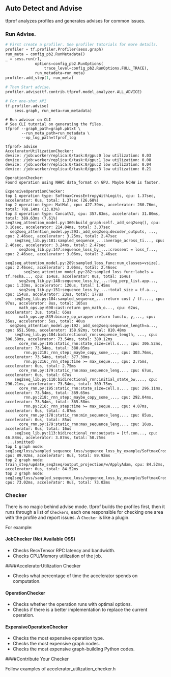 ## Auto Detect and Advise

tfprof analyzes profiles and generates advises for common issues.

### Run Advise.

```python
# First create a profiler. See profiler tutorials for more details.
profiler = tf.profiler.Profiler(sess.graph)
run_meta = config_pb2.RunMetadata()
_ = sess.run(r1,
             options=config_pb2.RunOptions(
                 trace_level=config_pb2.RunOptions.FULL_TRACE),
             run_metadata=run_meta)
profiler.add_step(1, run_meta)

# Then Start advise.
profiler.advise(tf.contrib.tfprof.model_analyzer.ALL_ADVICE)

# For one-shot API
tf.profiler.advise(
    sess.graph, run_meta=run_metadata)
```

```shell
# Run advisor on CLI
# See CLI tutorial on generating the files.
tfprof --graph_path=graph.pbtxt \
       --run_meta_path=run_metadata \
       --op_log_path=tfprof_log

tfprof> advise
AcceleratorUtilizationChecker:
device: /job:worker/replica:0/task:0/gpu:0 low utilization: 0.03
device: /job:worker/replica:0/task:0/gpu:1 low utilization: 0.08
device: /job:worker/replica:0/task:0/gpu:2 low utilization: 0.04
device: /job:worker/replica:0/task:0/gpu:3 low utilization: 0.21

OperationChecker:
Found operation using NHWC data_format on GPU. Maybe NCHW is faster.

ExpensiveOperationChecker:
top 1 operation type: SoftmaxCrossEntropyWithLogits, cpu: 1.37sec, accelerator: 0us, total: 1.37sec (26.68%)
top 2 operation type: MatMul, cpu: 427.39ms, accelerator: 280.76ms, total: 708.14ms (13.83%)
top 3 operation type: ConcatV2, cpu: 357.83ms, accelerator: 31.80ms, total: 389.63ms (7.61%)
seq2seq_attention_model.py:360:build_graph:self._add_seq2seq(), cpu: 3.16sec, accelerator: 214.84ms, total: 3.37sec
  seq2seq_attention_model.py:293:_add_seq2seq:decoder_outputs, ..., cpu: 2.46sec, accelerator: 3.25ms, total: 2.47sec
    seq2seq_lib.py:181:sampled_sequence_...:average_across_ti..., cpu: 2.46sec, accelerator: 3.24ms, total: 2.47sec
      seq2seq_lib.py:147:sequence_loss_by_...:crossent = loss_f..., cpu: 2.46sec, accelerator: 3.06ms, total: 2.46sec
        seq2seq_attention_model.py:289:sampled_loss_func:num_classes=vsize), cpu: 2.46sec, accelerator: 3.06ms, total: 2.46sec
        seq2seq_attention_model.py:282:sampled_loss_func:labels = tf.resha..., cpu: 164us, accelerator: 0us, total: 164us
      seq2seq_lib.py:148:sequence_loss_by_...:log_perp_list.app..., cpu: 1.33ms, accelerator: 120us, total: 1.45ms
      seq2seq_lib.py:151:sequence_loss_by_...:total_size = tf.a..., cpu: 154us, accelerator: 23us, total: 177us
    seq2seq_lib.py:184:sampled_sequence_...:return cost / tf...., cpu: 97us, accelerator: 8us, total: 105us
      math_ops.py:690:cast:return gen_math_o..., cpu: 62us, accelerator: 3us, total: 65us
      math_ops.py:839:binary_op_wrapper:return func(x, y,..., cpu: 35us, accelerator: 5us, total: 40us
  seq2seq_attention_model.py:192:_add_seq2seq:sequence_length=a..., cpu: 651.56ms, accelerator: 158.92ms, total: 810.48ms
    seq2seq_lib.py:104:bidirectional_rnn:sequence_length, ..., cpu: 306.58ms, accelerator: 73.54ms, total: 380.12ms
      core_rnn.py:195:static_rnn:state_size=cell.s..., cpu: 306.52ms, accelerator: 73.54ms, total: 380.05ms
        rnn.py:218:_rnn_step:_maybe_copy_some_..., cpu: 303.76ms, accelerator: 73.54ms, total: 377.30ms
        rnn.py:216:_rnn_step:time >= max_seque..., cpu: 2.75ms, accelerator: 0us, total: 2.75ms
      core_rnn.py:179:static_rnn:max_sequence_leng..., cpu: 67us, accelerator: 0us, total: 67us
    seq2seq_lib.py:110:bidirectional_rnn:initial_state_bw,..., cpu: 296.21ms, accelerator: 73.54ms, total: 369.75ms
      core_rnn.py:195:static_rnn:state_size=cell.s..., cpu: 296.11ms, accelerator: 73.54ms, total: 369.65ms
        rnn.py:218:_rnn_step:_maybe_copy_some_..., cpu: 292.04ms, accelerator: 73.54ms, total: 365.58ms
        rnn.py:216:_rnn_step:time >= max_seque..., cpu: 4.07ms, accelerator: 0us, total: 4.07ms
      core_rnn.py:178:static_rnn:min_sequence_leng..., cpu: 85us, accelerator: 0us, total: 85us
      core_rnn.py:179:static_rnn:max_sequence_leng..., cpu: 16us, accelerator: 0us, total: 16us
    seq2seq_lib.py:113:bidirectional_rnn:outputs = [tf.con..., cpu: 46.88ms, accelerator: 3.87ms, total: 50.75ms
 ...(omitted)
top 1 graph node: seq2seq/loss/sampled_sequence_loss/sequence_loss_by_example/SoftmaxCrossEntropyWithLogits_11, cpu: 89.92ms, accelerator: 0us, total: 89.92ms
top 2 graph node: train_step/update_seq2seq/output_projection/w/ApplyAdam, cpu: 84.52ms, accelerator: 0us, total: 84.52ms
top 3 graph node: seq2seq/loss/sampled_sequence_loss/sequence_loss_by_example/SoftmaxCrossEntropyWithLogits_19, cpu: 73.02ms, accelerator: 0us, total: 73.02ms
```

### Checker

There is no magic behind advise mode. tfprof builds the profiles first, then
it runs through a list of `Checkers`, each one responsible for checking one
area with the profile and report issues. A `Checker` is like a plugin.

For example:

#### JobChecker (Not Available OSS)

*   Checks RecvTensor RPC latency and bandwidth.
*   Checks CPU/Memory utilization of the job.

####AcceleratorUtilization Checker
* Checks what percentage of time the accelerator spends on computation.

#### OperationChecker

*   Checks whether the operation runs with optimal options.
*   Checks if there is a better implementation to replace the current operation.

#### ExpensiveOperationChecker

*   Checks the most expensive operation type.
*   Checks the most expensive graph nodes.
*   Checks the most expensive graph-building Python codes.

####Contribute Your Checker

Follow examples of accelerator_utilization_checker.h



